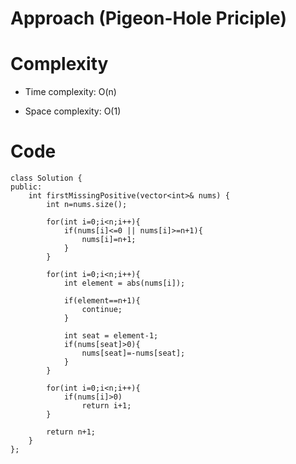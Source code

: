 # Approach (Pigeon-Hole Priciple)
<!-- Describe your approach to solving the problem. -->

# Complexity
- Time complexity: O(n)
<!-- Add your time complexity here, e.g. $$O(n)$$ -->

- Space complexity: O(1)
<!-- Add your space complexity here, e.g. $$O(n)$$ -->

# Code
```
class Solution {
public:
    int firstMissingPositive(vector<int>& nums) {
        int n=nums.size();

        for(int i=0;i<n;i++){
            if(nums[i]<=0 || nums[i]>=n+1){
                nums[i]=n+1;
            }
        }

        for(int i=0;i<n;i++){
            int element = abs(nums[i]);

            if(element==n+1){
                continue;
            }

            int seat = element-1;
            if(nums[seat]>0){
                nums[seat]=-nums[seat];
            }
        }

        for(int i=0;i<n;i++){
            if(nums[i]>0)
                return i+1;
        }

        return n+1;
    }
};
```
